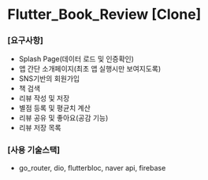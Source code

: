 # Flutter_Book_Review [Clone]

### [요구사항]
- Splash Page(데이터 로드 및 인증확인)
- 앱 간단 소개페이지(최초 앱 실행시만 보여지도록)
- SNS기반의 회원가입
- 책 검색
- 리뷰 작성 및 저장
- 별점 등록 및 평균치 계산
- 리뷰 공유 및 좋아요(공감 기능)
- 리뷰 저장 목록 

### [사용 기술스택]
- go_router, dio, flutterbloc, naver api, firebase
